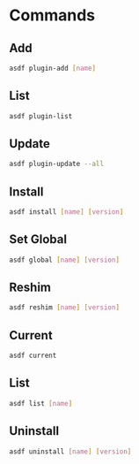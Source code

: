 # Commands

## Add

```sh
asdf plugin-add [name]
```

## List

```sh
asdf plugin-list
```

## Update

```sh
asdf plugin-update --all
```

## Install

```sh
asdf install [name] [version]
```

## Set Global

```sh
asdf global [name] [version]
```

## Reshim

```sh
asdf reshim [name] [version]
```

## Current

```sh
asdf current
```

## List

```sh
asdf list [name]
```

## Uninstall

```sh
asdf uninstall [name] [version]
```
